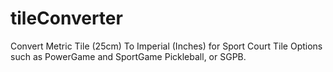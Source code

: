 # tileConverter
Convert Metric Tile (25cm) To Imperial (Inches) for Sport Court Tile Options such as PowerGame and SportGame Pickleball, or SGPB.
